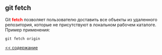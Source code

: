 ## git fetch

Git <span style="color:red">**fetch**</span> позволяет пользователю доставить все объекты из удаленного репозитория, которые не присутствуют в локальном рабочем каталоге. Пример применения:

```
git fetch origin
```

[<< содержание](./readme.md)
